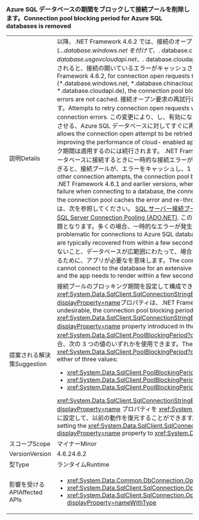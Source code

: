 ### <a name="connection-pool-blocking-period-for-azure-sql-databases-is-removed"></a><span data-ttu-id="1158d-101">Azure SQL データベースの期間をブロックして接続プールを削除します。</span><span class="sxs-lookup"><span data-stu-id="1158d-101">Connection pool blocking period for Azure SQL databases is removed</span></span>

|   |   |
|---|---|
|<span data-ttu-id="1158d-102">説明</span><span class="sxs-lookup"><span data-stu-id="1158d-102">Details</span></span>|<span data-ttu-id="1158d-103">以降、.NET Framework 4.6.2 では、接続のオープン要求既知の Azure SQL データベースに (*...database.windows.net を付けて、*. database.chinacloudapi.cn、*. database.usgovcloudapi.net、*. database.cloudapi.de)、ブロックしている期間は、接続プール削除されると、接続の開いているエラーがキャッシュされていないとします。</span><span class="sxs-lookup"><span data-stu-id="1158d-103">Starting with the .NET Framework 4.6.2, for connection open requests to known Azure SQL databases (*.database.windows.net, *.database.chinacloudapi.cn, *.database.usgovcloudapi.net, *.database.cloudapi.de), the connection pool blocking period is removed, and connection open errors are not cached.</span></span> <span data-ttu-id="1158d-104">接続オープン要求の再試行は、一時的な接続エラーのほぼすぐ後に発生します。</span><span class="sxs-lookup"><span data-stu-id="1158d-104">Attempts to retry connection open requests will occur almost immediately after transient connection errors.</span></span> <span data-ttu-id="1158d-105">この変更により、し、有効になっているクラウド アプリのパフォーマンスを向上させる、Azure SQL データベースに対してすぐに再試行する接続オープン試行します。</span><span class="sxs-lookup"><span data-stu-id="1158d-105">This change allows the connection open attempt to be retried immediately for Azure SQL databases, thereby improving the performance of cloud- enabled apps.</span></span> <span data-ttu-id="1158d-106">他のすべての接続試行中に接続プールのブロック期間は適用するのには続行されます。 .NET Framework 4.6.1 以前のバージョンで、アプリでは、データベースに接続するときに一時的な接続エラーが発生したときに、接続試行を再試行できません早すぎると、接続プールが、エラーをキャッシュし、1 を 5 秒間に再スローされます。1 分です。</span><span class="sxs-lookup"><span data-stu-id="1158d-106">For all other connection attempts, the connection pool blocking period continues to be enforced.In the .NET Framework 4.6.1 and earlier versions, when an app encounters a transient connection failure when connecting to a database, the connection attempt cannot be retried quickly, because the connection pool caches the error and re-throws it for 5 seconds to 1 minute.</span></span> <span data-ttu-id="1158d-107">詳細については、次を参照してください。 [SQL サーバー接続プール (ADO.NET)](~/docs/framework/data/adonet/sql-server-connection-pooling.md)です。</span><span class="sxs-lookup"><span data-stu-id="1158d-107">For more information, see [SQL Server Connection Pooling (ADO.NET)](~/docs/framework/data/adonet/sql-server-connection-pooling.md).</span></span> <span data-ttu-id="1158d-108">この動作は、Azure SQL データベースへの接続時に問題となります。多くの場合、一時的なエラーが発生し、通常数秒内に回復します。</span><span class="sxs-lookup"><span data-stu-id="1158d-108">This behavior is problematic for connections to Azure SQL databases, which often fail with transient errors that are typically recovered from within a few seconds.</span></span> <span data-ttu-id="1158d-109">接続プールのブロック機能は、アプリに接続できないこと、データベースが広範囲にわたって、場合でも、データベースが使用され、数秒以内に表示するために、アプリが必要なを意味します。</span><span class="sxs-lookup"><span data-stu-id="1158d-109">The connection pool blocking feature means that the app cannot connect to the database for an extensive period, even though the database is available and the app needs to render within a few seconds.</span></span>|
|<span data-ttu-id="1158d-110">提案される解決策</span><span class="sxs-lookup"><span data-stu-id="1158d-110">Suggestion</span></span>|<span data-ttu-id="1158d-111">接続プールのブロッキング期間を設定して構成できますこの動作が望ましくない場合、<xref:System.Data.SqlClient.SqlConnectionStringBuilder.PoolBlockingPeriod?displayProperty=name>プロパティは、.NET Framework 4.6.2 で導入されました。</span><span class="sxs-lookup"><span data-stu-id="1158d-111">If this behavior is undesirable, the connection pool blocking period can be configured by setting the <xref:System.Data.SqlClient.SqlConnectionStringBuilder.PoolBlockingPeriod?displayProperty=name> property introduced in the .NET Framework 4.6.2.</span></span> <span data-ttu-id="1158d-112">プロパティ値が <xref:System.Data.SqlClient.PoolBlockingPeriod?displayProperty=name> 列挙型のメンバーである場合、次の 3 つの値のいずれかを使用できます。</span><span class="sxs-lookup"><span data-stu-id="1158d-112">The value of the property is a member of the <xref:System.Data.SqlClient.PoolBlockingPeriod?displayProperty=name> enumeration that can take either of three values:</span></span><ul><li><xref:System.Data.SqlClient.PoolBlockingPeriod.AlwaysBlock></li><li><xref:System.Data.SqlClient.PoolBlockingPeriod.Auto></li><li><xref:System.Data.SqlClient.PoolBlockingPeriod.NeverBlock></li></ul><span data-ttu-id="1158d-113"><xref:System.Data.SqlClient.SqlConnectionStringBuilder.PoolBlockingPeriod?displayProperty=name> プロパティを <xref:System.Data.SqlClient.PoolBlockingPeriod.AlwaysBlock> に設定して、以前の動作を復元することができます。</span><span class="sxs-lookup"><span data-stu-id="1158d-113">The previous behavior can be restored by setting the <xref:System.Data.SqlClient.SqlConnectionStringBuilder.PoolBlockingPeriod?displayProperty=name> property to <xref:System.Data.SqlClient.PoolBlockingPeriod.AlwaysBlock>.</span></span>|
|<span data-ttu-id="1158d-114">スコープ</span><span class="sxs-lookup"><span data-stu-id="1158d-114">Scope</span></span>|<span data-ttu-id="1158d-115">マイナー</span><span class="sxs-lookup"><span data-stu-id="1158d-115">Minor</span></span>|
|<span data-ttu-id="1158d-116">Version</span><span class="sxs-lookup"><span data-stu-id="1158d-116">Version</span></span>|<span data-ttu-id="1158d-117">4.6.2</span><span class="sxs-lookup"><span data-stu-id="1158d-117">4.6.2</span></span>|
|<span data-ttu-id="1158d-118">型</span><span class="sxs-lookup"><span data-stu-id="1158d-118">Type</span></span>|<span data-ttu-id="1158d-119">ランタイム</span><span class="sxs-lookup"><span data-stu-id="1158d-119">Runtime</span></span>|
|<span data-ttu-id="1158d-120">影響を受ける API</span><span class="sxs-lookup"><span data-stu-id="1158d-120">Affected APIs</span></span>|<ul><li><xref:System.Data.Common.DbConnection.OpenAsync?displayProperty=nameWithType></li><li><xref:System.Data.SqlClient.SqlConnection.Open?displayProperty=nameWithType></li><li><xref:System.Data.SqlClient.SqlConnection.OpenAsync(System.Threading.CancellationToken)?displayProperty=nameWithType></li></ul>|

